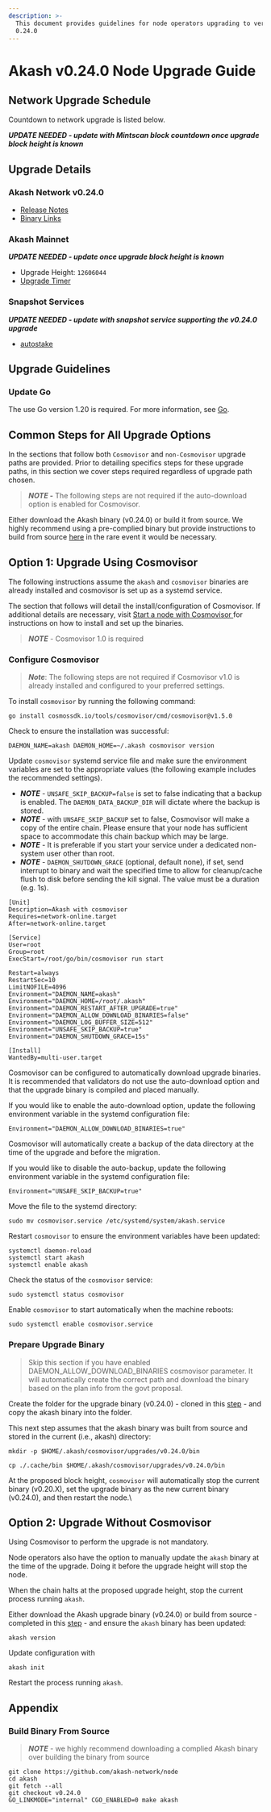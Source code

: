```yaml
---
description: >-
  This document provides guidelines for node operators upgrading to version
  0.24.0
---
```


# Akash v0.24.0 Node Upgrade Guide

## Network Upgrade Schedule

Countdown to network upgrade is listed below.

_**UPDATE NEEDED - update with Mintscan block countdown once upgrade block height is known**_

## Upgrade Details

### Akash Network v0.24.0

* [Release Notes](https://github.com/akash-network/node/releases/tag/v0.24.0)
* [Binary Links](https://raw.githubusercontent.com/akash-network/net/main/mainnet/upgrades/v0.24.0/info.json)

### Akash Mainnet

_**UPDATE NEEDED - update once upgrade block height is known**_

* Upgrade Height: `12606044`
* [Upgrade Timer](https://www.mintscan.io/akash/blocks/12606044)

### Snapshot Services

_**UPDATE NEEDED - update with snapshot service supporting the v0.24.0 upgrade**_

* [autostake](https://autostake.net/networks/akash#services)

## Upgrade Guidelines

### Update Go

The use Go version 1.20 is required. For more information, see [Go](https://golang.org/).

## Common Steps for All Upgrade Options

In the sections that follow both `Cosmovisor` and `non-Cosmovisor` upgrade paths are provided. Prior to detailing specifics steps for these upgrade paths, in this section we cover steps required regardless of upgrade path chosen.

> _**NOTE -**_ The following steps are not required if the auto-download option is enabled for Cosmovisor.

Either download the Akash binary (v0.24.0) or build it from source.  We highly recommend using a pre-complied binary but provide instructions to build from source [here](v0.24.0-upgrade-docs.md#build-binary-from-source) in the rare event it would be necessary.

## Option 1: Upgrade Using Cosmovisor

The following instructions assume the `akash` and `cosmovisor` binaries are already installed and cosmovisor is set up as a systemd service.

The section that follows will detail the install/configuration of Cosmovisor. If additional details are necessary, visit [Start a node with Cosmovisor ](https://github.com/akash-network/docs/blob/anil/v3-instructions/guides/node/cosmovisor.md)for instructions on how to install and set up the binaries.

> _**NOTE**_ - Cosmovisor 1.0 is required

### Configure Cosmovisor

> _**Note**_: The following steps are not required if Cosmovisor v1.0 is already installed and configured to your preferred settings.

To install `cosmovisor` by running the following command:

```
go install cosmossdk.io/tools/cosmovisor/cmd/cosmovisor@v1.5.0 
```

Check to ensure the installation was successful:

```
DAEMON_NAME=akash DAEMON_HOME=~/.akash cosmovisor version
```

Update `cosmovisor` systemd service file and make sure the environment variables are set to the appropriate values (the following example includes the recommended settings).

* _**NOTE**_ - `UNSAFE_SKIP_BACKUP=false` is set to false indicating that a backup is enabled. The `DAEMON_DATA_BACKUP_DIR` will dictate where the backup is stored.
* _**NOTE**_ - with `UNSAFE_SKIP_BACKUP` set to false, Cosmovisor will make a copy of the entire chain. Please ensure that your node has sufficient space to accommodate this chain backup which may be large.
* _**NOTE**_ - It is preferable if you start your service under a dedicated non-system user other than root.
* _**NOTE**_ - `DAEMON_SHUTDOWN_GRACE` (optional, default none), if set, send interrupt to binary and wait the specified time to allow for cleanup/cache flush to disk before sending the kill signal. The value must be a duration (e.g. 1s).

```
[Unit]
Description=Akash with cosmovisor
Requires=network-online.target
After=network-online.target

[Service]
User=root
Group=root
ExecStart=/root/go/bin/cosmovisor run start

Restart=always
RestartSec=10
LimitNOFILE=4096
Environment="DAEMON_NAME=akash"
Environment="DAEMON_HOME=/root/.akash"
Environment="DAEMON_RESTART_AFTER_UPGRADE=true"
Environment="DAEMON_ALLOW_DOWNLOAD_BINARIES=false"
Environment="DAEMON_LOG_BUFFER_SIZE=512"
Environment="UNSAFE_SKIP_BACKUP=true"
Environment="DAEMON_SHUTDOWN_GRACE=15s"

[Install]
WantedBy=multi-user.target
```

Cosmovisor can be configured to automatically download upgrade binaries. It is recommended that validators do not use the auto-download option and that the upgrade binary is compiled and placed manually.

If you would like to enable the auto-download option, update the following environment variable in the systemd configuration file:

```
Environment="DAEMON_ALLOW_DOWNLOAD_BINARIES=true"
```

Cosmovisor will automatically create a backup of the data directory at the time of the upgrade and before the migration.

If you would like to disable the auto-backup, update the following environment variable in the systemd configuration file:

```
Environment="UNSAFE_SKIP_BACKUP=true"
```

Move the file to the systemd directory:

```
sudo mv cosmovisor.service /etc/systemd/system/akash.service
```

Restart `cosmovisor` to ensure the environment variables have been updated:

```
systemctl daemon-reload
systemctl start akash
systemctl enable akash
```

Check the status of the `cosmovisor` service:

```
sudo systemctl status cosmovisor
```

Enable `cosmovisor` to start automatically when the machine reboots:

```
sudo systemctl enable cosmovisor.service
```

### Prepare Upgrade Binary

> Skip this section if you have enabled DAEMON\_ALLOW\_DOWNLOAD\_BINARIES cosmovisor parameter. It will automatically create the correct path and download the binary based on the plan info from the govt proposal.

Create the folder for the upgrade binary (v0.24.0) - cloned in this [step](v0.24.0-upgrade-docs.md#common-steps-for-all-upgrade-options) - and copy the akash binary into the folder.

This next step assumes that the akash binary was built from source and stored in the current (i.e., akash) directory:

```
mkdir -p $HOME/.akash/cosmovisor/upgrades/v0.24.0/bin

cp ./.cache/bin $HOME/.akash/cosmovisor/upgrades/v0.24.0/bin
```

At the proposed block height, `cosmovisor` will automatically stop the current binary (v0.20.X), set the upgrade binary as the new current binary (v0.24.0), and then restart the node.\\

## Option 2: Upgrade Without Cosmovisor

Using Cosmovisor to perform the upgrade is not mandatory.

Node operators also have the option to manually update the `akash` binary at the time of the upgrade. Doing it before the upgrade height will stop the node.

When the chain halts at the proposed upgrade height, stop the current process running `akash`.

Either download the Akash upgrade binary (v0.24.0) or build from source - completed in this [step](v0.24.0-upgrade-docs.md#common-steps-for-all-upgrade-options) - and ensure the `akash` binary has been updated:

```
akash version
```

Update configuration with

```
akash init
```

Restart the process running `akash`.

## Appendix

### Build Binary From Source

> _**NOTE**_ - we highly recommend downloading a complied Akash binary over building the binary from source&#x20;

```
git clone https://github.com/akash-network/node
cd akash
git fetch --all
git checkout v0.24.0
GO_LINKMODE="internal" CGO_ENABLED=0 make akash
```
